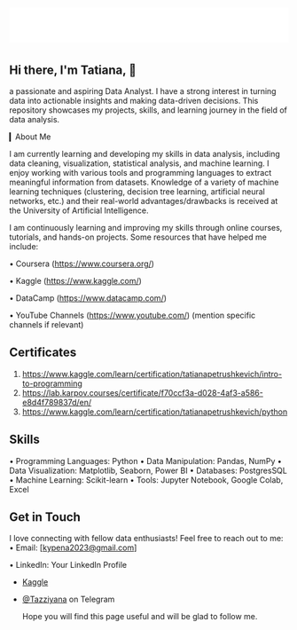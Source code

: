<h1 align="center">
   <img src="https://github.com/kypena/kypena/blob/master/name.svg" alt="Tatiana " />
</h1>

## Hi there, I'm Tatiana, 👋

a passionate and aspiring Data Analyst. I have a strong interest in turning data into actionable insights and making data-driven decisions. This repository showcases my projects, skills, and learning journey in the field of data analysis.

▎About Me

I am currently learning and developing my skills in data analysis, including data cleaning, visualization, statistical analysis, and machine learning. I enjoy working with various tools and programming languages to extract meaningful information from datasets. 
Knowledge of a variety of machine learning techniques (clustering, decision tree learning, artificial neural networks, etc.) and their real-world advantages/drawbacks is received at the University of Artificial Intelligence.

I am continuously learning and improving my skills through online courses, tutorials, and hands-on projects. Some resources that have helped me include:

• Coursera (https://www.coursera.org/)

• Kaggle (https://www.kaggle.com/)

• DataCamp (https://www.datacamp.com/)

• YouTube Channels (https://www.youtube.com/) (mention specific channels if relevant)




## Certificates
1. https://www.kaggle.com/learn/certification/tatianapetrushkevich/intro-to-programming 
2. https://lab.karpov.courses/certificate/f70ccf3a-d028-4af3-a586-e8d4f789837d/en/
3. https://www.kaggle.com/learn/certification/tatianapetrushkevich/python

## Skills

• Programming Languages: Python
• Data Manipulation: Pandas, NumPy
• Data Visualization: Matplotlib, Seaborn, Power BI
• Databases: PostgresSQL
• Machine Learning: Scikit-learn
• Tools: Jupyter Notebook, Google Colab, Excel

## Get in Touch

I love connecting with fellow data enthusiasts! Feel free to reach out to me:
• Email: [kypena2023@gmail.com]

• LinkedIn: Your LinkedIn Profile

* [Kaggle](https://www.kaggle.com/tatianapetrushkevich])
- [@Tazziyana](https://t.me/Tazziyana) on Telegram

  Hope you will find this page useful and will  be glad to follow me.
